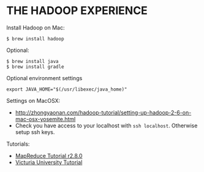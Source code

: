 THE HADOOP EXPERIENCE
=====================

Install Hadoop on Mac:

    $ brew install hadoop
    
Optional:
    
    $ brew install java
    $ brew install gradle

Optional environment settings

    export JAVA_HOME="$(/usr/libexec/java_home)"

Settings on MacOSX:

* http://zhongyaonan.com/hadoop-tutorial/setting-up-hadoop-2-6-on-mac-osx-yosemite.html
* Check you have access to your localhost with `ssh localhost`. Otherwise setup ssh keys.

Tutorials:

* [MapReduce Tutorial r2.8.0](http://hadoop.apache.org/docs/r2.8.0/hadoop-mapreduce-client/hadoop-mapreduce-client-core/MapReduceTutorial.html)
* [Victuria University Tutorial](https://ecs.victoria.ac.nz/Courses/NWEN406_2017T2/LabTutorial1)


